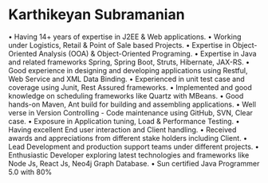 # Karthikeyan Subramanian

•	Having 14+ years of expertise in J2EE & Web applications.
•	Working under Logistics, Retail & Point of Sale based Projects.
•	Expertise in Object-Oriented Analysis (OOA) & Object-Oriented Programing.
•	Expertise in Java and related frameworks Spring, Spring Boot, Struts, Hibernate, JAX-RS.
•	Good experience in designing and developing applications using Restful, Web Service and XML Data Binding.
•	Experienced in unit test case and coverage using Junit, Rest Assured frameworks.
•	Implemented and good knowledge on scheduling frameworks like Quartz with MBeans.
•	Good hands-on Maven, Ant build for building and assembling applications.
•	Well verse in Version Controlling - Code maintenance using GitHub, SVN, Clear case.
•	Exposure in Application tuning, Load & Performance Testing.
•	Having excellent End user interaction and Client handling.
•	Received awards and appreciations from different stake holders including Client.
•	Lead Development and production support teams under different projects.
•	Enthusiastic Developer exploring latest technologies and frameworks like Node Js, React Js, Neo4j Graph Database.
•	Sun certified Java Programmer 5.0 with 80%


